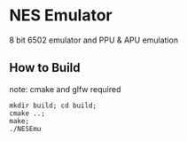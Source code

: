 # NES Emulator
8 bit 6502 emulator and PPU & APU emulation

## How to Build

note: cmake and glfw required

```
mkdir build; cd build;
cmake ..;
make;
./NESEmu
```
